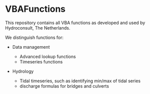 # VBAFunctions

This repository contains all VBA functions as developed and used by Hydroconsult, The Netherlands.

We distinguish functions for:

* Data management
  * Advanced lookup functions
  * Timeseries functions

* Hydrology
  * Tidal timeseries, such as identifying min/max of tidal series
  * discharge formulas for bridges and culverts

